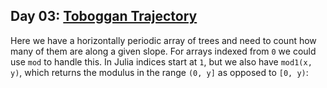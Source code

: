 Day 03: [Toboggan Trajectory]
---

Here we have a horizontally periodic array of trees and need to count how many of them are
along a given slope. For arrays indexed from `0` we could use `mod` to handle this. In
Julia indices start at `1`, but we also have `mod1(x, y)`, which returns the modulus in
the range `(0, y]` as opposed to `[0, y)`:

[Toboggan Trajectory]: https://adventofcode.com/2020/day/3
